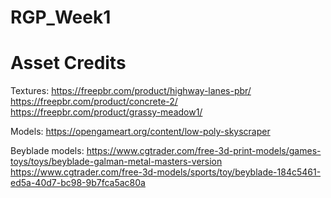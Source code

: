 # RGP_Week1


# Asset Credits

Textures:
https://freepbr.com/product/highway-lanes-pbr/
https://freepbr.com/product/concrete-2/
https://freepbr.com/product/grassy-meadow1/

Models:
https://opengameart.org/content/low-poly-skyscraper

Beyblade models:
https://www.cgtrader.com/free-3d-print-models/games-toys/toys/beyblade-galman-metal-masters-version
https://www.cgtrader.com/free-3d-models/sports/toy/beyblade-184c5461-ed5a-40d7-bc98-9b7fca5ac80a
